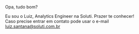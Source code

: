 Opa, tudo bom?

Eu sou o Luiz, Analytics Engineer na Soluti. Prazer te conhecer! <br>
Caso precise entrar em contato pode usar o e-mail luiz.santana@soluti.com.br
